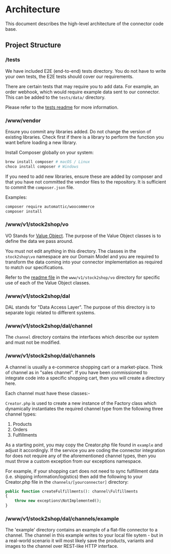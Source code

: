 # Architecture

This document describes the high-level architecture of the connector code base.

## Project Structure

### /tests

We have included E2E (end-to-end) tests directory.
You do not have to write your own tests, the E2E tests should cover our requirements.

There are certain tests that may require you to add data.
For example, an order webhook, which would require example data sent to our connector.
This can be added to the `tests/data/` directory.

Please refer to the [tests readme](./tests/README.md) for more information.

### /www/vendor

Ensure you commit any libraries added.
Do not change the version of existing libraries.
Check first if there is a library to perform the function
you want before loading a new library.

Install Composer globally on your system:

```bash
brew install composer # macOS / Linux
choco install composer # Windows
```

If you need to add new libraries, ensure these are added 
by composer and that you have not committed the vendor files to the repository.
It is sufficient to commit the `composer.json` file.

Examples:

```bash
composer require automattic/woocommerce
composer install
```

### /www/v1/stock2shop/vo

VO Stands for [Value Object](https://martinfowler.com/bliki/ValueObject.html).
The purpose of the Value Object classes is to define the data we pass around.

You must not edit anything in this directory. The classes in the `stock2shop\vo` namespace are 
our Domain Model and you are required to transform the data coming into your connector implementation 
as required to match our specifications.

Refer to the [readme file](./www/v1/stock2shop/vo/README.md) in the `www/v1/stock2shop/vo` directory for specific use of
each of the Value Object classes.

### /www/v1/stock2shop/dal

DAL stands for "Data Access Layer". The purpose of this directory is to separate logic related to different systems.

### /www/v1/stock2shop/dal/channel

The `channel` directory contains the interfaces which describe our system and must not be modified.

### /www/v1/stock2shop/dal/channels

A channel is usually a e-commerce shopping cart or a market-place.
Think of channel as in "sales channel".
If you have been commissioned to integrate code into a specific
shopping cart, then you will create a directory here.

Each channel must have these classes:-

`Creator.php` is used to create a new instance of the Factory class which dynamically instantiates the required channel 
type from the following three channel types:

1. Products
2. Orders
3. Fulfillments

As a starting point, you may copy the Creator.php file found in `example` and adjust it accordingly. 
If the service you are coding the connector integration for does not require any of the aforementioned channel types, 
then you must throw a custom exception from our exceptions namespace.

For example, if your shopping cart does not need to sync fulfillment data (i.e. shipping information/logistics) then 
add the following to your Creator.php file in the `channels/[yourconnector]` directory: 

```php
public function createFulfillments(): channel\Fulfillments
{
    throw new exceptions\NotImplemented();
}
```

### /www/v1/stock2shop/dal/channels/example

The 'example' directory contains an example of a flat-file connector to a channel.
The channel in this example writes to your local file sytem - but in a real-world scenario it will most likely save
the products, variants and images to the channel over REST-like HTTP interface.